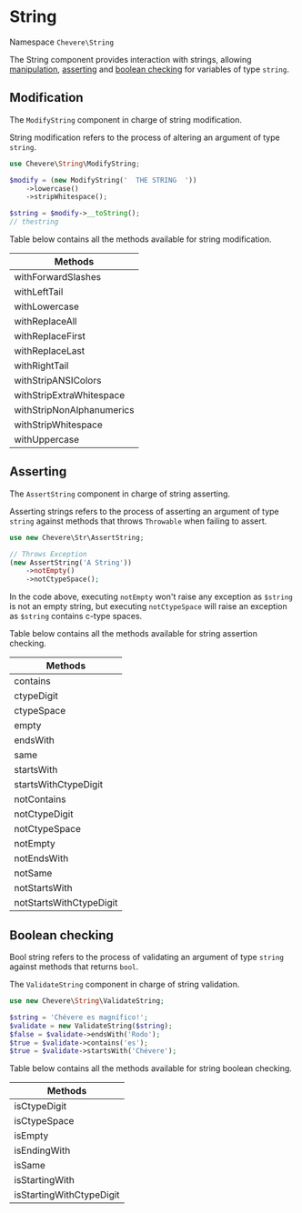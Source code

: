 # String

Namespace `Chevere\String`

The String component provides interaction with strings, allowing [manipulation](#manipulation), [asserting](#asserting) and [boolean checking](#boolean-checking) for variables of type `string`.

## Modification

The `ModifyString` component in charge of string modification.

String modification refers to the process of altering an argument of type `string`.

```php
use Chevere\String\ModifyString;

$modify = (new ModifyString('  THE STRING  '))
    ->lowercase()
    ->stripWhitespace();

$string = $modify->__toString();
// thestring
```

Table below contains all the methods available for string modification.

| Methods                   |
| ------------------------- |
| withForwardSlashes        |
| withLeftTail              |
| withLowercase             |
| withReplaceAll            |
| withReplaceFirst          |
| withReplaceLast           |
| withRightTail             |
| withStripANSIColors       |
| withStripExtraWhitespace  |
| withStripNonAlphanumerics |
| withStripWhitespace       |
| withUppercase             |

## Asserting

The `AssertString` component in charge of string asserting.

Asserting strings refers to the process of asserting an argument of type `string` against methods that throws `Throwable` when failing to assert.

```php
use new Chevere\Str\AssertString;

// Throws Exception
(new AssertString('A String'))
    ->notEmpty()
    ->notCtypeSpace();
```

In the code above, executing `notEmpty` won't raise any exception as `$string` is not an empty string, but executing `notCtypeSpace` will raise an exception as `$string` contains c-type spaces.

Table below contains all the methods available for string assertion checking.

| Methods                 |
| ----------------------- |
| contains                |
| ctypeDigit              |
| ctypeSpace              |
| empty                   |
| endsWith                |
| same                    |
| startsWith              |
| startsWithCtypeDigit    |
| notContains             |
| notCtypeDigit           |
| notCtypeSpace           |
| notEmpty                |
| notEndsWith             |
| notSame                 |
| notStartsWith           |
| notStartsWithCtypeDigit |

## Boolean checking

Bool string refers to the process of validating an argument of type `string` against methods that returns `bool`.

The `ValidateString` component in charge of string validation.

```php
use new Chevere\String\ValidateString;

$string = 'Chévere es magnífico!';
$validate = new ValidateString($string);
$false = $validate->endsWith('Rodo');
$true = $validate->contains('es');
$true = $validate->startsWith('Chévere');
```

Table below contains all the methods available for string boolean checking.

| Methods                  |
| ------------------------ |
| isCtypeDigit             |
| isCtypeSpace             |
| isEmpty                  |
| isEndingWith             |
| isSame                   |
| isStartingWith           |
| isStartingWithCtypeDigit |
